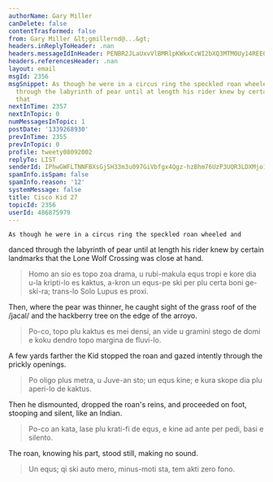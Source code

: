 ```yaml
---
authorName: Gary Miller
canDelete: false
contentTrasformed: false
from: Gary Miller &lt;gmillernd@...&gt;
headers.inReplyToHeader: .nan
headers.messageIdInHeader: PENBR2JLaUxvVlBMRlpKWkxCcWI2bXQ3MTM0Uy14REE0bWc0MFBQMXFEb05ZXzhVWE54d0BtYWlsLmdtYWlsLmNvbT4=
headers.referencesHeader: .nan
layout: email
msgId: 2356
msgSnippet: As though he were in a circus ring the speckled roan wheeled and danced
  through the labyrinth of pear until at length his rider knew by certain landmarks
  that
nextInTime: 2357
nextInTopic: 0
numMessagesInTopic: 1
postDate: '1339268930'
prevInTime: 2355
prevInTopic: 0
profile: tweety08092002
replyTo: LIST
senderId: IPhwGWFLTNNFBXsGjSH33m3u097GiVbfgx4Qgz-hzBhm76UzP3UQR3LDXMjo16A3RAZDXBdFa4mLNqwYuRojrcy41LxPaiVc
spamInfo.isSpam: false
spamInfo.reason: '12'
systemMessage: false
title: Cisco Kid 27
topicId: 2356
userId: 486875979
---
```


	As though he were in a circus ring the speckled roan wheeled and
danced through the labyrinth of pear until at length his rider knew by
certain landmarks that the Lone Wolf Crossing was close at hand.
> Homo an sio es topo zoa drama, u rubi-makula equs tropi e kore dia u-la kripti-lo es kaktus, a-kron un equs-pe ski per plu certa boni ge-ski-ra; trans-lo Solo Lupus es proxi.

Then, where the pear was thinner, he caught sight of the grass roof of
the /jacal/ and the hackberry tree on the edge of the arroyo.
> Po-co, topo plu kaktus es mei densi, an vide u gramini stego de domi e koku dendro topo margina de fluvi-lo.

A few yards farther the Kid stopped the roan and gazed intently
through the prickly openings.
> Po oligo plus metra, u Juve-an sto; un equs kine; e kura skope dia plu aperi-lo de kaktus.

Then he dismounted, dropped the roan's reins, and proceeded on foot,
stooping and silent, like an Indian.
> Po-co an kata, lase plu krati-fi de equs, e kine ad ante per pedi, basi e silento.

The roan, knowing his part, stood still, making no sound.
> Un equs; qi ski auto mero, minus-moti sta, tem akti zero fono.

